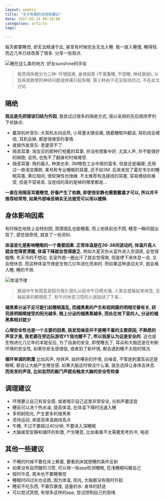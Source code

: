 ```yaml
---
layout: weekly
title: "关于失眠的总结和建议"
date: 2017-05-14 00:18:08
categories: article
tags:

---
```


每天都要睡觉, 却无法精通于此, 甚至有时候完全无法入睡. 我一直入睡慢, 睡得轻. 而近几年已经改善了很多. 分享一些观点.

![睡在这么美的地方, 好友sunshine的手绘](http://upload-images.jianshu.io/upload_images/1286586-3d5866eaf81a8839.png?imageMogr2/auto-orient/strip%7CimageView2/2/w/1240)

> 我觉得失眠分为三种: 环境因素, 身体因素 (不需要睡, 不想睡, 神经衰弱), 以及疾病致使的神经问题或疼痛引起失眠. 第三种由于还没有经历过, 不在此文讨论.

## 隔绝

**我总是先把错误归结为外因**, 我尝试过很多的隔绝方式, 我以采用的先后顺序罗列下优缺点:

 - 戴耳机听音乐: 大耳机太闷会热, 小耳塞太硬会痛, 随着睡眠中翻滚, 耳机线会缠绕, 耳机会掉, 都是很难受的事情.
 - 直接外放音乐: 老婆受不了.
 - 隔音耳罩: 淘宝买的那种打枪戴的耳罩, 并没有想象中好, 尤其人声, 并不能很好的隔绝; 会热; 也免不了翻身的时候难受.
 - 隔音耳塞: 用的最久, 种类也多; 3M橙色工业中用的蛮多, 但是还是偏硬; 还用过一款淘宝爆款, 某号称专业睡眠的耳塞, 还不如3M. 后来发现了霍尼韦尔的睡眠耳塞, 黄红相间, 很软弹性也很棒. 不太推荐有连接线的耳塞, 容易缠绕和难受, 但是不容易丢. 没连线的真的是掉的哪里都是...

**一直在用隔音耳塞睡觉, 好像产生了依赖, 即使很安静也需要戴着才可以, 所以并不推荐经常带, 如果外部噪音确实无法接受可以用以缓解.**

## 身体影响因素

有时候在地铁上会特别困, 周围很乱也能睡着, 而上地铁前也不困, 睡意一瞬间就出现了, 感觉很奇怪, 就查了一些资料. 

**体温变化是影响睡眠的一个重要因素. 正常体温是在36-38间波动的, 体温升高人就会觉得更清醒, 体温下降就会觉得疲乏.** 例如大夏天你从室外进入空调房, 会觉得瞌睡; 冬天冷的不想动, 去室外跑一圈出汗了就会觉得爽, 但是停下来休息一会, 又会想休息. 而这种体温节律是生物几亿年进化而来的. 而如果这种波动太平, 就会难入睡, 睡的不熟.

![体温节律](http://upload-images.jianshu.io/upload_images/1286586-40f97a9779416942.png?imageMogr2/auto-orient/strip%7CimageView2/2/w/1240)

> 据说中午有困意是因为很久很久以前中午日晒太强, 人类总是躲起来休息, 没躲起来的都晒死了, 有午间休息习惯的人就延续了下来...

**褪黑素分泌不足可能引起睡眠紊乱, 而褪黑素的产生和视网膜的明暗交替有关, 研究表明眼睛接受的阳光越多, 晚上分泌的褪黑素越多, 而处在地下室的人, 分泌的褪黑素相对就少**

**心理安全性也是一个主要的因素, 我发现噪音并不是睡不着的主要原因, 不熟悉的声音才是, 我老婆在旁边玩游戏YY我也醒不了, 所以我是认为这是安全的.** 这也是生物进化几亿年的本能反应, 为了自身的安全, 即使睡去了, 耳朵和大脑还是在判断环境的安全性, 如果你安全感很低, 或者到了新环境, 都会遇到睡不太稳的情况.

**循环单调的刺激** 比如风声, 地铁声, 始终嘈杂的环境, 白噪音, 不管是刺激耳朵还是眼睛, 都会让大脑产生倦怠感. 如果大脑这时候没什么事, 就会选择让身体去休息. **而突发的声音, 比如忽然的敲门声就会触发大脑的安全性检查**

## 调理建议

- 环境要让自己有安全感, 或者暗示自己这里非常安全, 光和声要适宜
- 睡前可以洗个热水澡, 提高体温, 在体温下降时迅速入睡
- 多照射阳光, 产生更多的褪黑素
- 坚持运动, 来提高体温曲线高点
- 午睡, 不过不要超过40分钟, 不要进入深睡眠
- 大脑接受安静和循环的刺激, 产生睡意, 比如看看不太需要思考的书, 电视

## 其他一些建议

- 不睡的时候不要在床上赖着, 要看到床就想睡的条件反射
- 如果没有自然醒的习惯, 可以用一些app检测睡眠, 在浅睡眠叫醒自己
- 按时作息, 周末也不要睡懒觉
- 睡眠时间过长也会困, 因为体温, 阳光, 大脑都没有按时升起
- 睡前不吃东西, 不暴饮暴食, 适量的水: 身体的舒适
- 可以尝试冥想, 有很多这样的app, 尝试控制自己的思绪.

